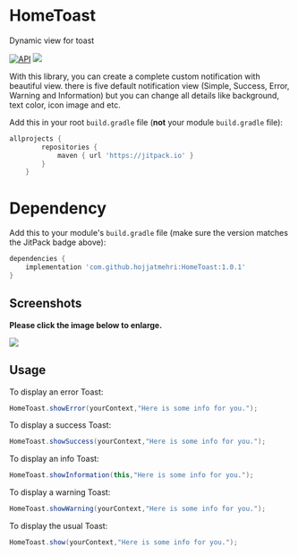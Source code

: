 # HomeToast
Dynamic view for toast

[![API](https://img.shields.io/badge/API-23%2B-brightgreen.svg?style=flat)](https://android-arsenal.com/api?level=23) 
[![](https://jitpack.io/v/hojjatmehri/HomeToast.svg)](https://jitpack.io/#hojjatmehri/HomeToast)


With this library, you can create a complete custom notification with beautiful view. there is five default notification view (Simple, Success, Error, Warning and Information) but you can change all details like background, text color, icon image and etc.


Add this in your root `build.gradle` file (**not** your module `build.gradle` file):

```gradle
allprojects {
		repositories {
			maven { url 'https://jitpack.io' }
		}
	}
```

# Dependency

Add this to your module's `build.gradle` file (make sure the version matches the JitPack badge above):

```gradle
dependencies {
	implementation 'com.github.hojjatmehri:HomeToast:1.0.1'
}
```
## Screenshots

**Please click the image below to enlarge.**

<img src="https://camo.githubusercontent.com/c17d88bb74139e0fa48f226afe3a5f6f68768fbc8ba2562d329ad14e56219985/68747470733a2f2f73332e67696679752e636f6d2f696d616765732f686f6d65546f6173742e676966">

## Usage

To display an error Toast:

``` java
HomeToast.showError(yourContext,"Here is some info for you.");
```
To display a success Toast:

``` java
HomeToast.showSuccess(yourContext,"Here is some info for you.");
```
To display an info Toast:

``` java
HomeToast.showInformation(this,"Here is some info for you.");
```
To display a warning Toast:

``` java
HomeToast.showWarning(yourContext,"Here is some info for you.");
```
To display the usual Toast:

``` java
HomeToast.show(yourContext,"Here is some info for you.");
```

